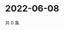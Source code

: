 # 2022-06-08

共 0 条

<!-- BEGIN WEIBO -->
<!-- 最后更新时间 Wed Jun 08 2022 14:19:09 GMT+0800 (China Standard Time) -->

<!-- END WEIBO -->
